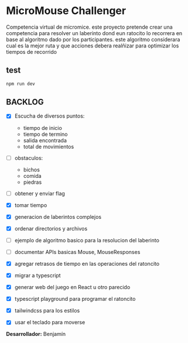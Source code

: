 # MicroMouse Challenger

Competencia virtual de micromice. este proyecto pretende crear una competencia para resolver un laberinto dond eun ratocito lo recorrera en base al algoritmo dado por los participantes. este algoritmo considerara cual es la mejor ruta y que acciones debera realñizar para optimizar los tiempos de recorrido


## test
```bash
npm run dev

``````


## BACKLOG

- [x] Escucha de diversos puntos:
    * tiempo de inicio
    * tiempo de termino
    * salida encontrada
    * total de movimientos
- [ ] obstaculos:
    * bichos
    * comida
    * piedras
- [ ] obtener y enviar flag
- [x] tomar tiempo
- [x] generacion de laberintos complejos
- [x] ordenar directorios y archivos
- [ ] ejemplo de algoritmo basico para la resolucion del laberinto
- [ ] documentar APIs basicas Mouse, MouseResponses
- [x] agregar retrasos de tiempo en las operaciones del ratoncito
- [x] migrar a typescript
- [x] generar web del juego en React u otro parecido
- [x] typescript playground para programar el ratoncito
- [x] tailwindcss para los estilos
- [x] usar el teclado para moverse


**Desarrollador:** Benjamín 